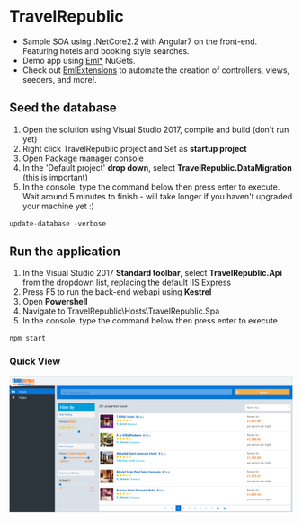 # TravelRepublic
* Sample SOA using .NetCore2.2 with Angular7 on the front-end. Featuring hotels and booking style searches.
* Demo app using [Eml*](https://www.nuget.org/packages?q=EddLonzanida) NuGets.
* Check out [EmlExtensions](https://marketplace.visualstudio.com/search?term=EddLonzanida&target=VS&category=Tools&vsVersion=&subCategory=All&sortBy=Relevances) to automate the creation of controllers, views, seeders, and more!.

## Seed the database
1. Open the solution using Visual Studio 2017, compile and build (don't run yet)
2. Right click TravelRepublic project and Set as **startup project**
3. Open Package manager console
4. In the 'Default project' **drop down**, select **TravelRepublic.DataMigration** (this is important)
5. In the console, type the command below then press enter to execute. Wait around 5 minutes to finish - will take longer if you haven't upgraded your machine yet :)
```javascript
update-database -verbose
```

## Run the application
1. In the Visual Studio 2017 **Standard toolbar**, select **TravelRepublic.Api** from the dropdown list, replacing the default IIS Express
2. Press F5 to run the back-end webapi using **Kestrel**
3. Open **Powershell**
4. Navigate to TravelRepublic\Hosts\TravelRepublic.Spa
5. In the console, type the command below then press enter to execute
```javascript
npm start
```

### Quick View
![](https://github.com/EddLonzanida/TravelRepublic-Angular/blob/master/Docs/Art/MainScreen.png)
